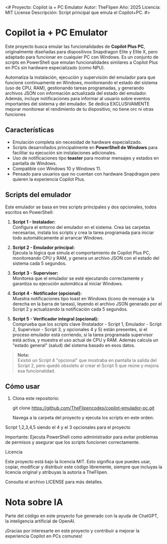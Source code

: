 <#
    Proyecto: Copilot ia + PC Emulator
    Autor: TheFlipen
    Año: 2025
    Licencia: MIT License
    Descripción: Script principal que emula el Copilot+PC.
#>

# Copilot ia + PC Emulator

Este proyecto busca emular las funcionalidades de **Copilot Plus PC**, originalmente diseñadas para dispositivos Snapdragon Elite y Elite X, pero adaptado para funcionar en cualquier PC con Windows.
Es un conjunto de scripts en PowerShell que emulan funcionalidades similares a Copilot Plus en PCs sin hardware especializado (como NPU).

Automatiza la instalación, ejecución y supervisión del emulador para que funcione continuamente en Windows, monitoreando el estado del sistema (uso de CPU, RAM), gestionando tareas programadas, y generando archivos JSON con información actualizada del estado del emulador. Además, incluye notificaciones para informar al usuario sobre eventos importantes del sistema y del emulador.
Se dedica EXCLUSIVAMENTE mejorar monitorear el rendimiento de tu dispositivo, no tiene orc ni otras funciones 

## Características

- Emulación completa sin necesidad de hardware especializado.  
- Scripts desarrollados principalmente en **PowerShell de Windows** para facilitar su ejecución sin instalaciones adicionales.  
- Uso de notificaciones tipo **toaster** para mostrar mensajes y estados en pantalla de Windows.  
- Compatible con Windows 10 y Windows 11.  
- Pensado para usuarios que no cuentan con hardware Snapdragon pero quieren la experiencia Copilot Plus.

## Scripts del emulador

Este emulador se basa en tres scripts principales y dos opcionales, todos escritos en PowerShell:

1. **Script 1 - Instalador:**  
   Configura el entorno del emulador en el sistema. Crea las carpetas necesarias, instala los scripts y crea la tarea programada para iniciar todo automáticamente al arrancar Windows.

2. **Script 2 - Emulador principal:**  
   Ejecuta la lógica que simula el comportamiento de Copilot Plus PC, monitoreando CPU y RAM, y genera un archivo JSON con el estado del sistema cada 5 segundos.

3. **Script 3 - Supervisor:**  
   Monitorea que el emulador se esté ejecutando correctamente y garantiza su ejecución automática al iniciar Windows.

4. **Script 4 - Notificador (opcional):**  
   Muestra notificaciones tipo toast en Windows (ícono de mensaje a la derecha en la barra de tareas), leyendo el archivo JSON generado por el Script 2 y actualizando la notificación cada 5 segundos.

5. **Script 5 - Verificador integral (opcional):**  
   Comprueba que los scripts clave (Instalador - Script 1, Emulador - Script 2, Supervisor - Script 3, y opcionales 4 y 5) están presentes, si el proceso emulador está corriendo, si la tarea programada supervisor está activa, y muestra el uso actual de CPU y RAM. Además calcula un "estado general" (salud) del sistema basado en esos datos.

> **Nota:**  
> Existió un Script 4 "opcional" que mostraba en pantalla la salida del Script 2, pero quedó obsoleto al crear el Script 5 que reúne y mejora esa funcionalidad.

## Cómo usar

1. Clona este repositorio:  
 
   git clone https://github.com/TheFlipencodes/copilot-emulador-pc.git

    Navega a la carpeta del proyecto y ejecuta los scripts en este orden:

 Script 1,2,3,4,5 siendo el 4 y el 3 opcionales para el proyecto 

Importante: Ejecuta PowerShell como administrador para evitar problemas de permisos y asegurar que los scripts funcionen correctamente.

Licencia

Este proyecto está bajo la licencia MIT. Esto significa que puedes usar, copiar, modificar y distribuir este código libremente, siempre que incluyas la licencia original y atribuyas la autoría a TheFlipen.

Consulta el archivo LICENSE para más detalles.

# Nota sobre IA

Parte del código en este proyecto fue generado con la ayuda de ChatGPT, la inteligencia artificial de OpenAI.

¡Gracias por interesarte en este proyecto y contribuir a mejorar la experiencia Copilot en PCs comunes!



